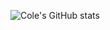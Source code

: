 
![Cole's GitHub stats](https://github-readme-stats.vercel.app/api?username=cole-vita-unc&theme=gruvbox_light&show_icons=true&rank_icon=github)

<!--
**cole-vita-unc/cole-vita-unc** is a ✨ _special_ ✨ repository because its `README.md` (this file) appears on your GitHub profile.

Here are some ideas to get you started:

- 🔭 I’m currently working on ...
- 🌱 I’m currently learning ...
- 👯 I’m looking to collaborate on ...
- 🤔 I’m looking for help with ...
- 💬 Ask me about ...
- 📫 How to reach me: ...
- 😄 Pronouns: ...
- ⚡ Fun fact: ...
-->
